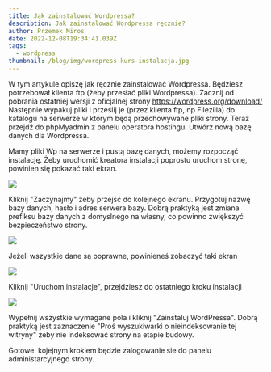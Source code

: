 ```yaml
---
title: Jak zainstalować Wordpressa?
description: Jak zainstalować Wordpressa ręcznie?
author: Przemek Miros
date: 2022-12-08T19:34:41.039Z
tags:
  - wordpress
thumbnail: /blog/img/wordpress-kurs-instalacja.jpg
---
```

W tym artykule opiszę jak ręcznie zainstalować Wordpressa. Będziesz potrzebował klienta ftp (żeby przesłać pliki Wordpressa). Zacznij od pobrania ostatniej wersji z oficjalnej strony <https://wordpress.org/download/>  Następnie wypakuj pliki i prześlij je (przez klienta ftp, np Filezilla) do katalogu na serwerze w którym będą przechowywane pliki strony. Teraz przejdź do phpMyadmin z panelu operatora hostingu. Utwórz nową bazę danych dla Wordpressa. 

Mamy pliki Wp na serwerze i pustą bazę danych, możemy rozpocząć instalację. Żeby uruchomić kreatora instalacji poprostu uruchom stronę, powinien się pokazać taki ekran.

<img src="/assets/img/blog/wordpress-kursy-instalacacja-1.jpg">

 Kliknij "Zaczynajmy" żeby przejść do kolejnego ekranu. Przygotuj nazwę bazy danych, hasło i adres serwera bazy. Dobrą praktyką jest zmiana prefiksu bazy danych z domyslnego na własny, co powinno zwiększyć bezpieczeństwo strony.

<img src="/assets/img/blog/wordpress-kursy-instalacacja-2.jpg">

Jeżeli wszystkie dane są poprawne, powinieneś zobaczyć taki ekran

<img src="/assets/img/blog/wordpress-kursy-instalacacja-3.jpg">

Kliknij "Uruchom instalacje", przejdziesz do ostatniego kroku instalacji

<img src="/assets/img/blog/wordpress-kursy-instalacacja-4.jpg">

Wypełnij wszystkie wymagane pola i kliknij "Zainstaluj WordPressa".  Dobrą praktyką jest zaznaczenie "Proś wyszukiwarki o nieindeksowanie tej witryny" żeby nie indeksować strony na etapie budowy.

Gotowe. kojejnym krokiem będzie zalogowanie sie do panelu administarcyjnego strony.
